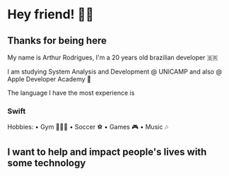 # Hey friend! 🤙🏽
## Thanks for being here

My name is Arthur Rodrigues, I'm a 20 years old brazilian developer 🇧🇷 

I am studying System Analysis and Development @ UNICAMP
and also @ Apple Developer Academy 

The language I have the most experience is
### Swift

Hobbies:
• Gym 🏋🏽‍♂️
• Soccer ⚽️
• Games 🎮
• Music 🎶

## I want to help and impact people's lives with some technology

<!--
**ArthurSMR/ArthurSMR** is a ✨ _special_ ✨ repository because its `README.md` (this file) appears on your GitHub profile.

Here are some ideas to get you started:

- 🔭 I’m currently working on ...
- 🌱 I’m currently learning ...
- 👯 I’m looking to collaborate on ...
- 🤔 I’m looking for help with ...
- 💬 Ask me about ...
- 📫 How to reach me: ...
- 😄 Pronouns: ...
- ⚡ Fun fact: ...
-->
